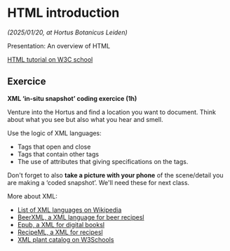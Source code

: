 # HTML introduction
*(2025/01/20, at Hortus Botanicus Leiden)*

Presentation: An overview of HTML

[HTML tutorial on W3C school](https://www.w3schools.com/html/default.asp)

## Exercice

**XML ‘in-situ snapshot’ coding exercice (1h)**

Venture into the Hortus and find a location you want to document. Think about what you see but also what you hear and smell. 

Use the logic of XML languages:

- Tags that open and close
- Tags that contain other tags
- The use of attributes that giving specifications on the tags.

Don't forget to also **take a picture with your phone** of the scene/detail you are making a ‘coded snapshot’. We'll need these for next class.

More about XML:

- [List of XML languages on Wikipedia](https://en.wikipedia.org/wiki/List_of_XML_markup_languages)
- [BeerXML, a XML language for beer recipesl](https://beerxml.com/recipes.xml)
- [Epub, a XML for digital booksl](https://gist.github.com/stormwild/86673836eb6153e6ab2e65b4353a289e)
- [RecipeML, a XML for recipesl](https://en.wikipedia.org/wiki/RecipeML)
- [XML plant catalog on W3Schools](https://www.w3schools.com/xml/plant_catalog.xml)
